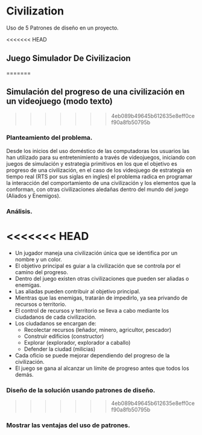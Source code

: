 # Civilization
Uso de 5 Patrones de diseño en un proyecto.

<<<<<<< HEAD
## Juego Simulador De Civilizacion
=======
## Simulación del progreso de una civilización en un videojuego (modo texto)
>>>>>>> 4eb089b49645b612635e8eff0cef90a8fb50795b

### Planteamiento del problema.

Desde los inicios del uso doméstico de las computadoras los usuarios las han utilizado para su entretenimiento a través de videojuegos, iniciando con juegos de simulación y estrategia primitivos en los que el objetivo es progreso de una civilización, en el caso de los videojuego de estrategia en tiempo real (RTS por sus siglas en ingles) el problema radica en programar la interacción del comportamiento de una civilización y los elementos que la conforman, con otras civilizaciones aledañas dentro del mundo del juego (Aliados y Enemigos).

### Análisis.
<<<<<<< HEAD
=======

+ Un jugador maneja una civilización única que se identifica por un nombre y un color.
+ El objetivo principal es guiar a la civilización que se controla por el camino del progreso.
+ Dentro del juego existen otras civilizaciones que pueden ser aliadas o enemigas.
+ Las aliadas pueden contribuir al objetivo principal.
+ Mientras que las enemigas, tratarán de impedirlo, ya sea privando de recursos o territorio.
+ El control de recursos y territorio se lleva a cabo mediante los ciudadanos de cada civilización.
+ Los ciudadanos se encargan de:
  - Recolectar recursos (leñador, minero, agricultor, pescador)
  - Construir edificios (constructor)
  - Explorar (explorador, explorador a caballo)
  - Defender la ciudad (milicias)
+ Cada oficio se puede mejorar dependiendo del progreso de la civilización.
+ El juego se gana al alcanzar un límite de progreso antes que todos los demás.

### Diseño de la solución usando patrones de diseño.
>>>>>>> 4eb089b49645b612635e8eff0cef90a8fb50795b

### Mostrar las ventajas del uso de patrones.
